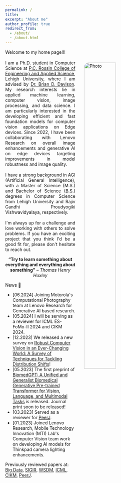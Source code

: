 ```yaml
---
permalink: /
title:
excerpt: "About me"
author_profile: true
redirect_from:
  - /about/
  - /about.html
---
```



<p style="text-align: justify;">
  Welcome to my home page!!!
  <br>
    <img align="right" src="https://eashanadhikarla.github.io/images/dp.png" alt="Photo" style="width: 45%; height: 50%; border-radius: 40px; padding: 25px 25px 25px 25px"/>
  <br>
  I am a Ph.D. student in Computer Science at <a href="https://engineering.lehigh.edu">P.C. Rossin College of Engineering and Applied Science</a>, Lehigh University, where I am advised by <a href="http://www.cse.lehigh.edu/~brian/">Dr. Brian D. Davison</a>. My research interests lie in applied machine learning, computer vision, image processing, and data science. I am particularly interested in the developing efficient and fast foundation models for computer vision applications on Edge devices. Since 2022, I have been collaborating with Lenovo Research on overall image enhancements and generative AI on edge devices targeting improvements in model robustness and image quality.
  <br><br>
  I have a strong background in AGI (Artificial General Intelligence), with a Master of Science (M.S.) and Bachelor of Science (B.S.) degrees in Computer Science from Lehigh University and Rajiv Gandhi Proudyogiki Vishwavidyalaya, respectively.
  <br><br>
  I'm always up for a challenge and love working with others to solve problems. If you have an exciting project that you think I'd be a good fit for, please don't hesitate to reach out.
</p>

<p style="text-align: center;">
  <b>“Try to learn something about everything and everything about something”</b>
  <i> – Thomas Henry Huxley</i>
</p>

News 📣
* [06.2024] Joining Motorola's Computational Photography team at Lenovo Research for Generative AI based research. 
* [05.2024] I will be serving as a reviewer for ICML ES-FoMo-II 2024 and CIKM 2024.
* [12.2023] We released a new survey on [Robust Computer Vision in an Ever-Changing World: A Survey of Techniques for Tackling Distribution Shifts](https://arxiv.org/pdf/2312.01540.pdf)!
* [05.2023] The first preprint of [BiomedGPT: A Unified and Generalist Biomedical Generative Pre-trained Transformer for Vision, Language, and Multimodal Tasks](https://arxiv.org/abs/2305.17100) is released. Journal print soon to be released!
* [03.2023] Served as a reviewer for [PeerJ](https://peerj.com/).
* [01.2023] Joined Lenovo Research, Mobile Technology Innovation (MTI) Lab's Computer Vision team work on developing AI models for Thinkpad camera lighting enhancements.

Previously reviewed papers at: [Big Data](http://bigdataieee.org/), [SIGIR](https://sigir.org/), [WSDM](https://www.wsdm-conference.org/), [ICML](https://icml.cc/), [CIKM](http://www.cikmconference.org/), [PeerJ](https://peerj.com/). 

